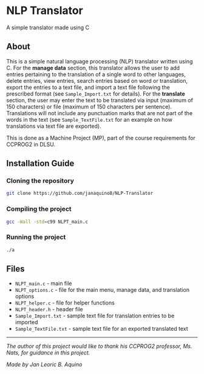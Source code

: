 # NLP Translator
A simple translator made using C 

## About
This is a simple natural language processing (NLP) translator written using C. For the **manage data** section, this translator allows the user to add entries pertaining to the translation of a single word to other languages, delete entries, view entries, search entries based on word or translation, export the entries to a text file, and import a text file following the prescribed format (see ```Sample_Import.txt``` for details). For the **translate** section, the user may enter the text to be translated via input (maximum of 150 characters) or file (maximum of 150 characters per sentence). Translations will not include any punctuation marks that are not part of the words in the text (see ```Sample_TextFile.txt``` for an example on how translations via text file are exported).

This is done as a Machine Project (MP), part of the course requirements for CCPROG2 in DLSU.

## Installation Guide

### Cloning the repository
```sh
git clone https://github.com/janaquino8/NLP-Translator
```

### Compiling the project
```sh
gcc -Wall -std=c99 NLPT_main.c
```

### Running the project
```sh
./a
```

## Files
- ```NLPT_main.c``` - main file
- ```NLPT_options.c``` - file for the main menu, manage data, and translation options
- ```NLPT_helper.c``` - file for helper functions
- ```NLPT_header.h``` - header file
- ```Sample_Import.txt``` - sample text file for translation entries to be imported
- ```Sample_TextFile.txt``` - sample text file for an exported translated text

---

_The author of this project would like to thank his CCPROG2 professor, Ms. Nats, for guidance in this project._

_Made by Jan Leoric B. Aquino_
